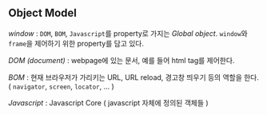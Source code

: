 Object Model
---
*window* : `DOM`, `BOM`, `Javascript`를 property로 가지는 *Global object*. `window`와 `frame`을 제어하기 위한 property를 담고 있다.

*DOM (document)* : webpage에 있는 문서, 예를 들어 html tag를 제어한다. 

*BOM* : 현재 브라우저가 가리키는 URL, URL reload, 경고창 띄우기 등의 역할을 한다. ( `navigator`, `screen`, `locator`, ... )

*Javascript* : Javascript Core ( javascript 자체에 정의된 객체들 )

